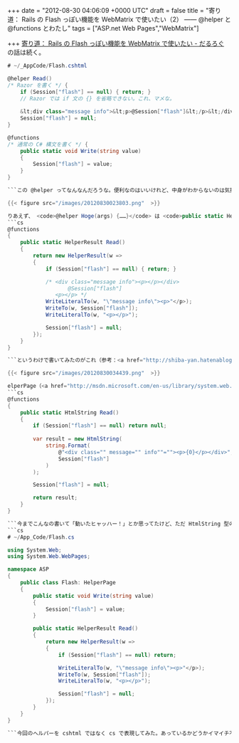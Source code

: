
+++
date = "2012-08-30 04:06:09 +0000 UTC"
draft = false
title = "寄り道： Rails の Flash っぽい機能を WebMatrix で使いたい（2） ―― @helper と @functions とわたし"
tags = ["ASP.net Web Pages","WebMatrix"]

+++
<a href="https://blog.daruyanagi.jp/entry/2012/08/29/201834">寄り道： Rails の Flash っぽい機能を WebMatrix で使いたい - だるろぐ</a> の話は続く。
```cs
# ~/_AppCode/Flash.cshtml

@helper Read()
/* Razor を書く */ {
    if (Session["flash"] == null) { return; }
    // Razor では if 文の {} を省略できない。これ、マメな。
    
    &lt;div class="message info">&lt;p>@Session["flash"]&lt;/p>&lt;/div>
    Session["flash"] = null;
}

@functions
/* 通常の C# 構文を書く */ {
    public static void Write(string value)
    {
        Session["flash"] = value;
    }
}

```この @helper ってなんなんだろうな。便利なのはいいけれど、中身がわからないのは気持ち悪い。まずは Visual Studio のツールチップでのぞいてみた。

{{< figure src="/images/20120830023803.png"  >}}

りあえず、 <code>@helper Hoge(args) {……}</code> は <code>public static HelperResult Hoge(args) {……}</code> （引数をとって HelperResult を返す＋なんらかの処理）ということのようだ。実際、 @helper Read() は @functions で表すこともできないことはない。
```cs
@functions
{
    public static HelperResult Read()
    {
        return new HelperResult(w =>
        {
            if (Session["flash"] == null) { return; }

            /* <div class="message info"><p></p></div>
                   @Session["flash"]
               <p></p> */
            WriteLiteralTo(w, "\"message info\"><p>"</p>);
            WriteTo(w, Session["flash"]); 
            WriteLiteralTo(w, "<p></p>");

            Session["flash"] = null;
        });
    }
}

```というわけで書いてみたのがこれ（参考：<a href="http://shiba-yan.hatenablog.jp/entry/20110615/1308070842">Razor Deep Dive (2) - しばやん雑記</a>）。たぶんきっと内部ではこういうことをしているんだと思う（ラムダの引数 w は TextWriter型）。

{{< figure src="/images/20120830034439.png"  >}}

elperPage（<a href="http://msdn.microsoft.com/en-us/library/system.web.webpages.helperpage(v=vs.111).aspx">http://msdn.microsoft.com/en-us/library/system.web.webpages.helperpage(v=vs.111).aspx</a>）っていうのは、WebPage を継承していて「Represents a base class for pages that is used when ASP.NET compiles a .cshtml or .vbhtml file and that exposes page-level and application-level properties and methods.」なんだそうな。あと、WriteLiteralTo() はエスケープされず、 WriteTo() はエスケープされないようだ。これで、Razor で書いた HTML タグはそのまま、外から与えられた変数（@Session["flash"]）だけ無毒化される。ほへぇ。
```cs
@functions
{
    public static HtmlString Read()
    {
        if (Session["flash"] == null) return null;
        
        var result = new HtmlString(
            string.Format(
                @"<div class="" message="" info""=""><p>{0}</p></div>",
                Session["flash"]
            )
        );

        Session["flash"] = null;

        return result;
    }
}

```今までこんなの書いて「動いたヒャッハー！」とか思ってたけど、ただ HtmlString 型の戻り値を Razor が変数として処理してくれたいたから見かけ上ちゃんと動いていただけなんだな。ちなみに、~/_AppCode で Hoge.cshtml を書くと、その内容は <code>namespace ASP { public class Hoge: HelperPage }</code> になる。 @functions にはそのクラスの実装になっているみたいだな。で、普通 @... {} 以外の部分はレンダリング（RenderBody()とか）されるときに変数が逐次解釈されながら TextWriter へ書き込まれるんだけど、 _AppCode はレンダリングで呼ばれることがないから書いても無駄。
```cs
# ~/App_Code/Flash.cs

using System.Web;
using System.Web.WebPages;

namespace ASP
{
    public class Flash: HelperPage
    {
        public static void Write(string value)
        {
            Session["flash"] = value;
        }

        public static HelperResult Read()
        {
            return new HelperResult(w =>
            {
                if (Session["flash"] == null) return;

                WriteLiteralTo(w, "\"message info\"><p>"</p>);
                WriteTo(w, Session["flash"]);
                WriteLiteralTo(w, "<p></p>");

                Session["flash"] = null;
            });
        }
    }
}

```今回のヘルパーを cshtml ではなく cs で表現してみた。あっているかどうかイマイチ不安だけれども、ちゃんと動いてるみたい。とりあえず、今のところはそういう理解にしておこう。 



